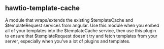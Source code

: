 ## hawtio-template-cache

A module that wraps/extends the existing $templateCache and $templateRequest services from angular.  Use this module when you embed all of your templates into the $templateCache service, then use this plugin to ensure that $templateRequest doesn't try and fetch templates from your server, especially when you've a lot of plugins and templates.
